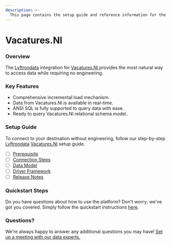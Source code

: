 ```yaml
---
description: >-
  This page contains the setup guide and reference information for the Vacatures.Nl source connector.
---
```


# Vacatures.Nl

### Overview

The [Lyftrondata](https://www.lyftrondata.com/) integration for [Vacatures.Nl](https://www.lyftrondata.com/integration/vacatures.nl/)[ ](https://www.lyftrondata.com/integration/vacatures.nl/)provides the most natural way to access data while requiring no engineering.

### Key Features

* Comprehensive incremental load mechanism.
* Data from Vacatures.Nl is available in real-time.&#x20;
* ANSI SQL is fully supported to query data with ease.
* Ready to query Vacatures.Nl relational schema model.

### Setup Guide

To connect to your destination without engineering, follow our step-by-step [Lyftrondata](https://www.lyftrondata.com/)  [Vacatures.Nl](https://www.lyftrondata.com/integration/vacatures.nl/) setup guide.

* [ ] [Prerequisite](../../marketing-analytics/vacatures.nl/prerequisite.md)
* [ ] [Connection Steps](../../marketing-analytics/vacatures.nl/connection-steps.md)
* [ ] [Data Model](../../marketing-analytics/vacatures.nl/data-model/)
* [ ] [Driver Framework](../../marketing-analytics/vacatures.nl/driver-framework/)
* [ ] [Release Notes](../../marketing-analytics/vacatures.nl/release-notes.md)

### Quickstart Steps

Do you have questions about how to use the platform? Don't worry; we've got you covered. Simply follow the quickstart instructions [here](../../../quickstart-steps.md).

### Questions? <a href="#questions" id="questions"></a>

We're always happy to answer any additional questions you may have! [Set up a meeting with our data experts.](https://www.lyftrondata.com/book-a-meeting/)

